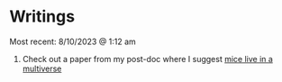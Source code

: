 # Writings
Most recent: 8/10/2023 @ 1:12 am

1. Check out a paper from my post-doc where I suggest [mice live in a multiverse](https://link.springer.com/article/10.1007/s10071-023-01769-y) 



